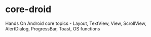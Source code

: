 # core-droid
Hands On Android core topics - Layout, TextView, View, ScrollView, AlertDialog, ProgressBar, Toast, OS functions
